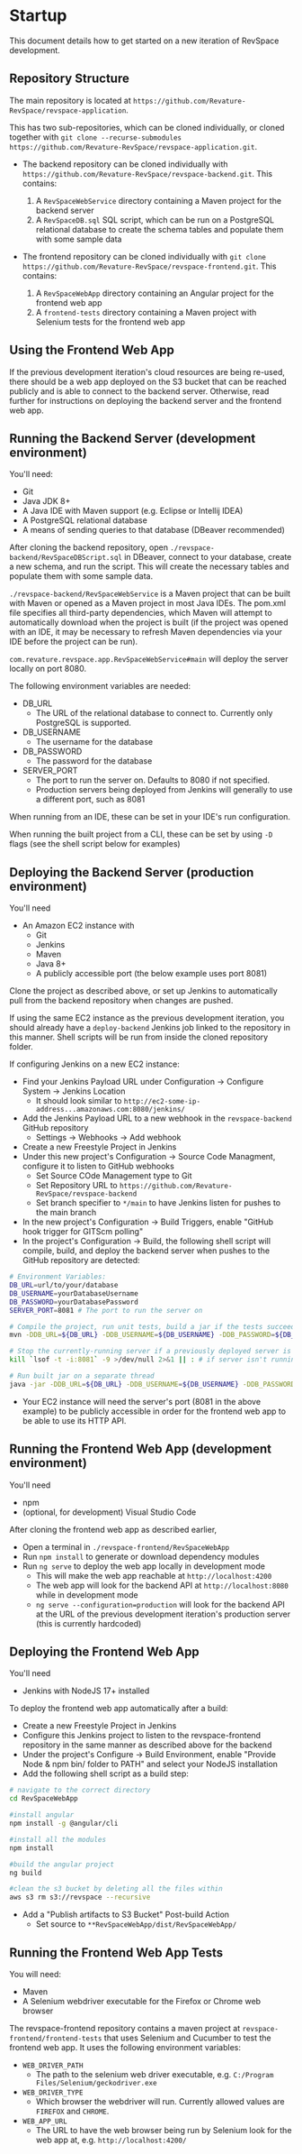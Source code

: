 # Startup

This document details how to get started on a new iteration of RevSpace development.

## Repository Structure

The main repository is located at `https://github.com/Revature-RevSpace/revspace-application`.

This has two sub-repositories, which can be cloned individually, or cloned together with `git clone --recurse-submodules https://github.com/Revature-RevSpace/revspace-application.git`.

* The backend repository can be cloned individually with `https://github.com/Revature-RevSpace/revspace-backend.git`. This contains:
  1. A `RevSpaceWebService` directory containing a Maven project for the backend server
  2. A `RevSpaceDB.sql` SQL script, which can be run on a PostgreSQL relational database to create the schema tables and populate them with some sample data

* The frontend repository can be cloned individually with `git clone https://github.com/Revature-RevSpace/revspace-frontend.git`. This contains:
  1. A `RevSpaceWebApp` directory containing an Angular project for the frontend web app
  2. A `frontend-tests` directory containing a Maven project with Selenium tests for the frontend web app

## Using the Frontend Web App

If the previous development iteration's cloud resources are being re-used, there should be a web app deployed on the S3 bucket that can be reached publicly and is able to connect to the backend server. Otherwise, read further for instructions on deploying the backend server and the frontend web app.

## Running the Backend Server (development environment)
You'll need:
* Git
* Java JDK 8+
* A Java IDE with Maven support (e.g. Eclipse or Intellij IDEA)
* A PostgreSQL relational database
* A means of sending queries to that database (DBeaver recommended)

After cloning the backend repository, open `./revspace-backend/RevSpaceDBScript.sql` in DBeaver, connect to your database, create a new schema, and run the script. This will create the necessary tables and populate them with some sample data.

`./revspace-backend/RevSpaceWebService` is a Maven project that can be built with Maven or opened as a Maven project in most Java IDEs. The pom.xml file specifies all third-party dependencies, which Maven will attempt to automatically download when the project is built (if the project was opened with an IDE, it may be necessary to refresh Maven dependencies via your IDE before the project can be run).

`com.revature.revspace.app.RevSpaceWebService#main` will deploy the server locally on port 8080.

The following environment variables are needed:

* DB_URL
  * The URL of the relational database to connect to. Currently only PostgreSQL is supported.
* DB_USERNAME
  * The username for the database
* DB_PASSWORD
  * The password for the database
* SERVER_PORT
  * The port to run the server on. Defaults to 8080 if not specified.
  * Production servers being deployed from Jenkins will generally to use a different port, such as 8081

When running from an IDE, these can be set in your IDE's run configuration.

When running the built project from a CLI, these can be set by using `-D` flags (see the shell script below for examples)

## Deploying the Backend Server (production environment)

You'll need
* An Amazon EC2 instance with
  * Git
  * Jenkins
  * Maven
  * Java 8+
  * A publicly accessible port (the below example uses port 8081)

Clone the project as described above, or set up Jenkins to automatically pull from the backend repository when changes are pushed.

If using the same EC2 instance as the previous development iteration, you should already have a `deploy-backend` Jenkins job linked to the repository in this manner. Shell scripts will be run from inside the cloned repository folder.

If configuring Jenkins on a new EC2 instance:
* Find your Jenkins Payload URL under Configuration -> Configure System -> Jenkins Location
  * It should look similar to `http://ec2-some-ip-address...amazonaws.com:8080/jenkins/`
* Add the Jenkins Payload URL to a new webhook in the `revspace-backend` GitHub repository
  * Settings -> Webhooks -> Add webhook
* Create a new Freestyle Project in Jenkins
* Under this new project's Configuration -> Source Code Managment, configure it to listen to GitHub webhooks
  * Set Source COde Management type to Git
  * Set Repository URL to `https://github.com/Revature-RevSpace/revspace-backend`
  * Set branch specifier to `*/main` to have Jenkins listen for pushes to the main branch
* In the new project's Configuration -> Build Triggers, enable "GitHub hook trigger for GITScm polling"
* In the project's Configuration -> Build, the following shell script will compile, build, and deploy the backend server when pushes to the GitHub repository are detected:
```sh
# Environment Variables:
DB_URL=url/to/your/database
DB_USERNAME=yourDatabaseUsername
DB_PASSWORD=yourDatabasePassword
SERVER_PORT=8081 # The port to run the server on

# Compile the project, run unit tests, build a jar if the tests succeed
mvn -DDB_URL=${DB_URL} -DDB_USERNAME=${DB_USERNAME} -DDB_PASSWORD=${DB_PASSWORD} clean package -f RevSpaceWebService/pom.xml

# Stop the currently-running server if a previously deployed server is currently running
kill `lsof -t -i:8081` -9 >/dev/null 2>&1 || : # if server isn't running, ignore errors and continue

# Run built jar on a separate thread
java -jar -DDB_URL=${DB_URL} -DDB_USERNAME=${DB_USERNAME} -DDB_PASSWORD=${DB_PASSWORD} -DSERVER_PORT=${SERVER_PORT} ./RevSpaceWebService/target/revspace*.war &
```
* Your EC2 instance will need the server's port (8081 in the above example) to be publicly accessible in order for the frontend web app to be able to use its HTTP API.

## Running the Frontend Web App (development environment)

You'll need
* npm
* (optional, for development) Visual Studio Code

After cloning the frontend web app as described earlier,
* Open a terminal in `./revspace-frontend/RevSpaceWebApp`
* Run `npm install` to generate or download dependency modules
* Run `ng serve` to deploy the web app locally in development mode
  * This will make the web app reachable at `http://localhost:4200`
  * The web app will look for the backend API at `http://localhost:8080` while in development mode
  * `ng serve --configuration=production` will look for the backend API at the URL of the previous development iteration's production server (this is currently hardcoded)

## Deploying the Frontend Web App

You'll need
* Jenkins with NodeJS 17+ installed 

To deploy the frontend web app automatically after a build:

* Create a new Freestyle Project in Jenkins
* Configure this Jenkins project to listen to the revspace-frontend repository in the same manner as described above for the backend
* Under the project's Configure -> Build Environment, enable "Provide Node & npm bin/ folder to PATH" and select your NodeJS installation
* Add the following shell script as a build step:
```sh
# navigate to the correct directory 
cd RevSpaceWebApp

#install angular
npm install -g @angular/cli

#install all the modules
npm install

#build the angular project
ng build

#clean the s3 bucket by deleting all the files within
aws s3 rm s3://revspace --recursive
```

* Add a "Publish artifacts to S3 Bucket" Post-build Action
  * Set source to `**RevSpaceWebApp/dist/RevSpaceWebApp/`

## Running the Frontend Web App Tests

You will need:

* Maven
* A Selenium webdriver executable for the Firefox or Chrome web browser

The revspace-frontend repository contains a maven project at `revspace-frontend/frontend-tests` that uses Selenium and Cucumber to test the frontend web app. It uses the following environment variables:

* `WEB_DRIVER_PATH`
  * The path to the selenium web driver executable, e.g. `C:/Program Files/Selenium/geckodriver.exe`
* `WEB_DRIVER_TYPE`
  * Which browser the webdriver will run. Currently allowed values are `FIREFOX` and `CHROME`.
* `WEB_APP_URL`
  * The URL to have the web browser being run by Selenium look for the web app at, e.g. `http://localhost:4200/`
